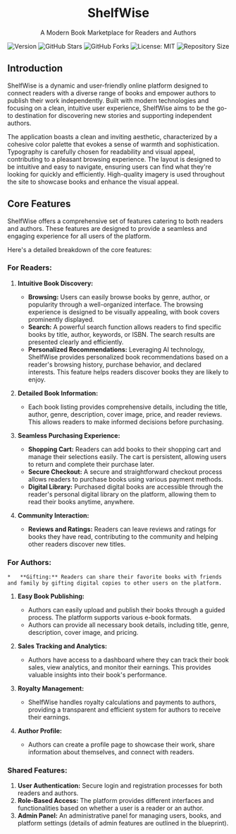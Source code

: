 <div align="center">
  <h1>ShelfWise</h1>
  <p>A Modern Book Marketplace for Readers and Authors</p>
</div>

<p align="center">
  <img src="https://img.shields.io/badge/version-1.0.0-blue.svg" alt="Version">
  <img src="https://img.shields.io/github/stars/debadyutidey007/Book_Store_Management.svg?style=social&#x26;label=Stars" alt="GitHub Stars">
  <img src="https://img.shields.io/github/forks/debadyutidey007/Book_Store_Management.svg?style=social&#x26;label=Fork" alt="GitHub Forks">
  <img src="https://img.shields.io/badge/License-MIT-yellow.svg" alt="License: MIT">
  <img src="https://img.shields.io/github/repo-size/debadyutidey007/Book_Store_Management.svg" alt="Repository Size">

## Introduction

ShelfWise is a dynamic and user-friendly online platform designed to connect readers with a diverse range of books and empower authors to publish their work independently. Built with modern technologies and focusing on a clean, intuitive user experience, ShelfWise aims to be the go-to destination for discovering new stories and supporting independent authors.

The application boasts a clean and inviting aesthetic, characterized by a cohesive color palette that evokes a sense of warmth and sophistication. Typography is carefully chosen for readability and visual appeal, contributing to a pleasant browsing experience. The layout is designed to be intuitive and easy to navigate, ensuring users can find what they're looking for quickly and efficiently. High-quality imagery is used throughout the site to showcase books and enhance the visual appeal.

## Core Features

ShelfWise offers a comprehensive set of features catering to both readers and authors. These features are designed to provide a seamless and engaging experience for all users of the platform.

Here's a detailed breakdown of the core features:

### For Readers:

1.  **Intuitive Book Discovery:**
    *   **Browsing:** Users can easily browse books by genre, author, or popularity through a well-organized interface. The browsing experience is designed to be visually appealing, with book covers prominently displayed.
    *   **Search:** A powerful search function allows readers to find specific books by title, author, keywords, or ISBN. The search results are presented clearly and efficiently.
    *   **Personalized Recommendations:** Leveraging AI technology, ShelfWise provides personalized book recommendations based on a reader's browsing history, purchase behavior, and declared interests. This feature helps readers discover books they are likely to enjoy.

2.  **Detailed Book Information:**
    *   Each book listing provides comprehensive details, including the title, author, genre, description, cover image, price, and reader reviews. This allows readers to make informed decisions before purchasing.

3.  **Seamless Purchasing Experience:**
    *   **Shopping Cart:** Readers can add books to their shopping cart and manage their selections easily. The cart is persistent, allowing users to return and complete their purchase later.
    *   **Secure Checkout:** A secure and straightforward checkout process allows readers to purchase books using various payment methods.
    *   **Digital Library:** Purchased digital books are accessible through the reader's personal digital library on the platform, allowing them to read their books anytime, anywhere.

4.  **Community Interaction:**
    *   **Reviews and Ratings:** Readers can leave reviews and ratings for books they have read, contributing to the community and helping other readers discover new titles.

### For Authors:
    *   **Gifting:** Readers can share their favorite books with friends and family by gifting digital copies to other users on the platform.

1.  **Easy Book Publishing:**
    *   Authors can easily upload and publish their books through a guided process. The platform supports various e-book formats.
    *   Authors can provide all necessary book details, including title, genre, description, cover image, and pricing.

2.  **Sales Tracking and Analytics:**
    *   Authors have access to a dashboard where they can track their book sales, view analytics, and monitor their earnings. This provides valuable insights into their book's performance.

3.  **Royalty Management:**
    *   ShelfWise handles royalty calculations and payments to authors, providing a transparent and efficient system for authors to receive their earnings.

4.  **Author Profile:**
    *   Authors can create a profile page to showcase their work, share information about themselves, and connect with readers.

### Shared Features:

1.  **User Authentication:** Secure login and registration processes for both readers and authors.
2.  **Role-Based Access:** The platform provides different interfaces and functionalities based on whether a user is a reader or an author.
3.  **Admin Panel:** An administrative panel for managing users, books, and platform settings (details of admin features are outlined in the blueprint).

